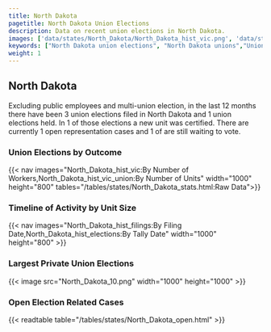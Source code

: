 ```yaml
---
title: North Dakota
pagetitle: North Dakota Union Elections
description: Data on recent union elections in North Dakota.
images: ['data/states/North_Dakota/North_Dakota_hist_vic.png', 'data/states/North_Dakota/North_Dakota_hist_size.png', 'data/states/North_Dakota/North_Dakota_10.png']
keywords: ["North Dakota union elections", "North Dakota unions","Union elections"]
weight: 1
---
```

##  North Dakota

Excluding public employees and multi-union election, in the last 12 months there have been 3 union elections filed in North Dakota and 1 union elections held. In 1 of those elections a new unit was certified. There are currently 1 open representation cases and 1 of are still waiting to vote.

### Union Elections by Outcome
{{< nav images="North_Dakota_hist_vic:By Number of Workers,North_Dakota_hist_vic_union:By Number of Units" width="1000" height="800" tables="/tables/states/North_Dakota_stats.html:Raw Data">}}

### Timeline of Activity by Unit Size
{{< nav images="North_Dakota_hist_filings:By Filing Date,North_Dakota_hist_elections:By Tally Date" width="1000" height="800" >}}

### Largest Private Union Elections
{{< image src="North_Dakota_10.png" width="1000" height="1000"  >}}

### Open Election Related Cases
{{< readtable table="/tables/states/North_Dakota_open.html" >}}

